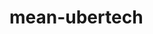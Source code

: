 <!--
@Author: Abhishek S. Dabholkar <labofmischief>
@Date:   2016-08-06T11:57:19+05:30
@Email:  asd@labofmischief.com
@Last modified by:   labofmischief
@Last modified time: 2016-08-06T20:33:40+05:30
@License: GPL-3.0
-->



# mean-ubertech
